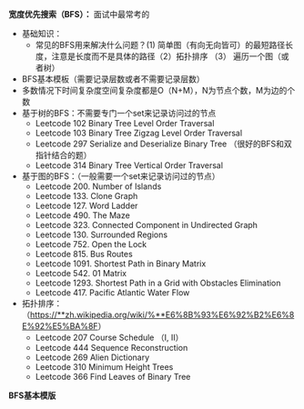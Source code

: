  **宽度优先搜索（BFS）：** 面试中最常考的

* 基础知识：
  * 常见的BFS用来解决什么问题？(1) 简单图（有向无向皆可）的最短路径长度，注意是长度而不是具体的路径（2）拓扑排序 （3） 遍历一个图（或者树）
* BFS基本模板（需要记录层数或者不需要记录层数）
* 多数情况下时间复杂度空间复杂度都是O（N+M），N为节点个数，M为边的个数
* 基于树的BFS：不需要专门一个set来记录访问过的节点
  * Leetcode 102 Binary Tree Level Order Traversal
  * Leetcode 103 Binary Tree Zigzag Level Order Traversal
  * Leetcode 297 Serialize and Deserialize Binary Tree （很好的BFS和双指针结合的题）
  * Leetcode 314 Binary Tree Vertical Order Traversal
* 基于图的BFS：（一般需要一个set来记录访问过的节点）
  * Leetcode 200. Number of Islands
  * Leetcode 133. Clone Graph
  * Leetcode 127. Word Ladder
  * Leetcode 490. The Maze
  * Leetcode 323. Connected Component in Undirected Graph
  * Leetcode 130. Surrounded Regions
  * Leetcode 752. Open the Lock
  * Leetcode 815. Bus Routes
  * Leetcode 1091. Shortest Path in Binary Matrix
  * Leetcode 542. 01 Matrix
  * Leetcode 1293. Shortest Path in a Grid with Obstacles Elimination
  * Leetcode 417. Pacific Atlantic Water Flow
* 拓扑排序：（[https://**zh.wikipedia.org/wiki/%**E6%8B%93%E6%92%B2%E6%8E%92%E5%BA%8F](https://link.zhihu.com/?target=https%3A//zh.wikipedia.org/wiki/%25E6%258B%2593%25E6%2592%25B2%25E6%258E%2592%25E5%25BA%258F)）
  * Leetcode 207 Course Schedule （I, II）
  * Leetcode 444 Sequence Reconstruction
  * Leetcode 269 Alien Dictionary
  * Leetcode 310 Minimum Height Trees
  * Leetcode 366 Find Leaves of Binary Tree


**BFS基本模版**
